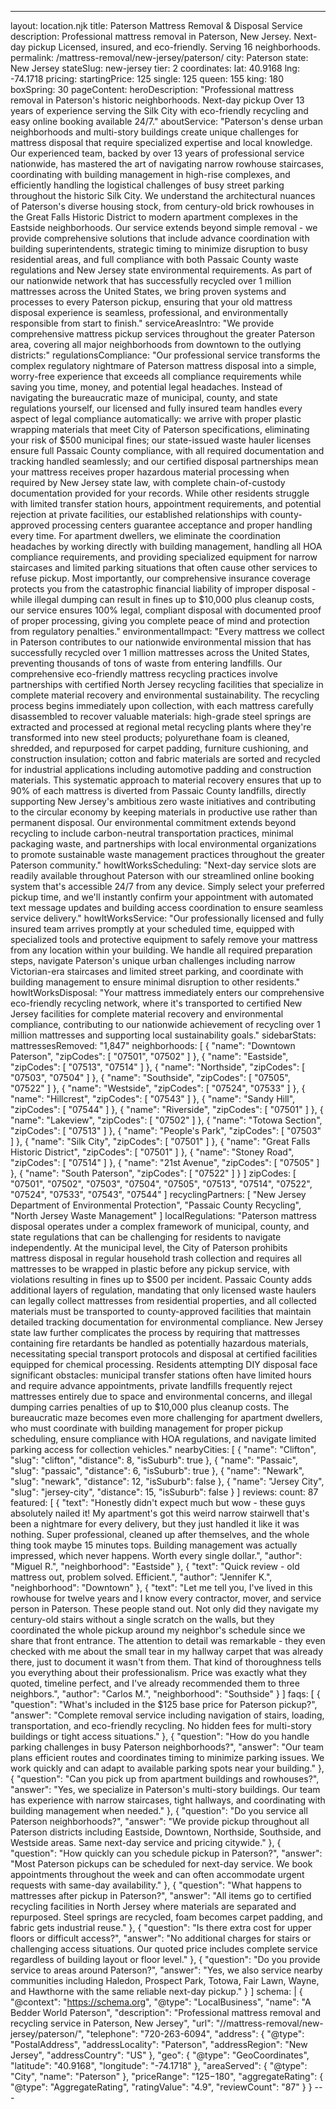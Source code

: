 ---
layout: location.njk
title: Paterson Mattress Removal & Disposal Service
description: Professional mattress removal in Paterson, New Jersey. Next-day pickup Licensed, insured, and eco-friendly. Serving 16 neighborhoods.
permalink: /mattress-removal/new-jersey/paterson/
city: Paterson state: New Jersey stateSlug: new-jersey tier: 2 coordinates: lat: 40.9168 lng: -74.1718 pricing: startingPrice: 125 single: 125 queen: 155 king: 180 boxSpring: 30 pageContent: heroDescription: "Professional mattress removal in Paterson's historic neighborhoods. Next-day pickup Over 13 years of experience serving the Silk City with eco-friendly recycling and easy online booking available 24/7." aboutService: "Paterson's dense urban neighborhoods and multi-story buildings create unique challenges for mattress disposal that require specialized expertise and local knowledge. Our experienced team, backed by over 13 years of professional service nationwide, has mastered the art of navigating narrow rowhouse staircases, coordinating with building management in high-rise complexes, and efficiently handling the logistical challenges of busy street parking throughout the historic Silk City. We understand the architectural nuances of Paterson's diverse housing stock, from century-old brick rowhouses in the Great Falls Historic District to modern apartment complexes in the Eastside neighborhoods. Our service extends beyond simple removal - we provide comprehensive solutions that include advance coordination with building superintendents, strategic timing to minimize disruption to busy residential areas, and full compliance with both Passaic County waste regulations and New Jersey state environmental requirements. As part of our nationwide network that has successfully recycled over 1 million mattresses across the United States, we bring proven systems and processes to every Paterson pickup, ensuring that your old mattress disposal experience is seamless, professional, and environmentally responsible from start to finish." serviceAreasIntro: "We provide comprehensive mattress pickup services throughout the greater Paterson area, covering all major neighborhoods from downtown to the outlying districts:" regulationsCompliance: "Our professional service transforms the complex regulatory nightmare of Paterson mattress disposal into a simple, worry-free experience that exceeds all compliance requirements while saving you time, money, and potential legal headaches. Instead of navigating the bureaucratic maze of municipal, county, and state regulations yourself, our licensed and fully insured team handles every aspect of legal compliance automatically: we arrive with proper plastic wrapping materials that meet City of Paterson specifications, eliminating your risk of $500 municipal fines; our state-issued waste hauler licenses ensure full Passaic County compliance, with all required documentation and tracking handled seamlessly; and our certified disposal partnerships mean your mattress receives proper hazardous material processing when required by New Jersey state law, with complete chain-of-custody documentation provided for your records. While other residents struggle with limited transfer station hours, appointment requirements, and potential rejection at private facilities, our established relationships with county-approved processing centers guarantee acceptance and proper handling every time. For apartment dwellers, we eliminate the coordination headaches by working directly with building management, handling all HOA compliance requirements, and providing specialized equipment for narrow staircases and limited parking situations that often cause other services to refuse pickup. Most importantly, our comprehensive insurance coverage protects you from the catastrophic financial liability of improper disposal - while illegal dumping can result in fines up to $10,000 plus cleanup costs, our service ensures 100% legal, compliant disposal with documented proof of proper processing, giving you complete peace of mind and protection from regulatory penalties." environmentalImpact: "Every mattress we collect in Paterson contributes to our nationwide environmental mission that has successfully recycled over 1 million mattresses across the United States, preventing thousands of tons of waste from entering landfills. Our comprehensive eco-friendly mattress recycling practices involve partnerships with certified North Jersey recycling facilities that specialize in complete material recovery and environmental sustainability. The recycling process begins immediately upon collection, with each mattress carefully disassembled to recover valuable materials: high-grade steel springs are extracted and processed at regional metal recycling plants where they're transformed into new steel products; polyurethane foam is cleaned, shredded, and repurposed for carpet padding, furniture cushioning, and construction insulation; cotton and fabric materials are sorted and recycled for industrial applications including automotive padding and construction materials. This systematic approach to material recovery ensures that up to 90% of each mattress is diverted from Passaic County landfills, directly supporting New Jersey's ambitious zero waste initiatives and contributing to the circular economy by keeping materials in productive use rather than permanent disposal. Our environmental commitment extends beyond recycling to include carbon-neutral transportation practices, minimal packaging waste, and partnerships with local environmental organizations to promote sustainable waste management practices throughout the greater Paterson community." howItWorksScheduling: "Next-day service slots are readily available throughout Paterson with our streamlined online booking system that's accessible 24/7 from any device. Simply select your preferred pickup time, and we'll instantly confirm your appointment with automated text message updates and building access coordination to ensure seamless service delivery." howItWorksService: "Our professionally licensed and fully insured team arrives promptly at your scheduled time, equipped with specialized tools and protective equipment to safely remove your mattress from any location within your building. We handle all required preparation steps, navigate Paterson's unique urban challenges including narrow Victorian-era staircases and limited street parking, and coordinate with building management to ensure minimal disruption to other residents." howItWorksDisposal: "Your mattress immediately enters our comprehensive eco-friendly recycling network, where it's transported to certified New Jersey facilities for complete material recovery and environmental compliance, contributing to our nationwide achievement of recycling over 1 million mattresses and supporting local sustainability goals." sidebarStats: mattressesRemoved: "1,847" neighborhoods: [ { "name": "Downtown Paterson", "zipCodes": [ "07501", "07502" ] }, { "name": "Eastside", "zipCodes": [ "07513", "07514" ] }, { "name": "Northside", "zipCodes": [ "07503", "07504" ] }, { "name": "Southside", "zipCodes": [ "07505", "07522" ] }, { "name": "Westside", "zipCodes": [ "07524", "07533" ] }, { "name": "Hillcrest", "zipCodes": [ "07543" ] }, { "name": "Sandy Hill", "zipCodes": [ "07544" ] }, { "name": "Riverside", "zipCodes": [ "07501" ] }, { "name": "Lakeview", "zipCodes": [ "07502" ] }, { "name": "Totowa Section", "zipCodes": [ "07513" ] }, { "name": "People's Park", "zipCodes": [ "07503" ] }, { "name": "Silk City", "zipCodes": [ "07501" ] }, { "name": "Great Falls Historic District", "zipCodes": [ "07501" ] }, { "name": "Stoney Road", "zipCodes": [ "07514" ] }, { "name": "21st Avenue", "zipCodes": [ "07505" ] }, { "name": "South Paterson", "zipCodes": [ "07522" ] } ] zipCodes: [ "07501", "07502", "07503", "07504", "07505", "07513", "07514", "07522", "07524", "07533", "07543", "07544" ] recyclingPartners: [ "New Jersey Department of Environmental Protection", "Passaic County Recycling", "North Jersey Waste Management" ] localRegulations: "Paterson mattress disposal operates under a complex framework of municipal, county, and state regulations that can be challenging for residents to navigate independently. At the municipal level, the City of Paterson prohibits mattress disposal in regular household trash collection and requires all mattresses to be wrapped in plastic before any pickup service, with violations resulting in fines up to $500 per incident. Passaic County adds additional layers of regulation, mandating that only licensed waste haulers can legally collect mattresses from residential properties, and all collected materials must be transported to county-approved facilities that maintain detailed tracking documentation for environmental compliance. New Jersey state law further complicates the process by requiring that mattresses containing fire retardants be handled as potentially hazardous materials, necessitating special transport protocols and disposal at certified facilities equipped for chemical processing. Residents attempting DIY disposal face significant obstacles: municipal transfer stations often have limited hours and require advance appointments, private landfills frequently reject mattresses entirely due to space and environmental concerns, and illegal dumping carries penalties of up to $10,000 plus cleanup costs. The bureaucratic maze becomes even more challenging for apartment dwellers, who must coordinate with building management for proper pickup scheduling, ensure compliance with HOA regulations, and navigate limited parking access for collection vehicles." nearbyCities: [ { "name": "Clifton", "slug": "clifton", "distance": 8, "isSuburb": true }, { "name": "Passaic", "slug": "passaic", "distance": 6, "isSuburb": true }, { "name": "Newark", "slug": "newark", "distance": 12, "isSuburb": false }, { "name": "Jersey City", "slug": "jersey-city", "distance": 15, "isSuburb": false } ] reviews: count: 87 featured: [ { "text": "Honestly didn't expect much but wow - these guys absolutely nailed it! My apartment's got this weird narrow stairwell that's been a nightmare for every delivery, but they just handled it like it was nothing. Super professional, cleaned up after themselves, and the whole thing took maybe 15 minutes tops. Building management was actually impressed, which never happens. Worth every single dollar.", "author": "Miguel R.", "neighborhood": "Eastside" }, { "text": "Quick review - old mattress out, problem solved. Efficient.", "author": "Jennifer K.", "neighborhood": "Downtown" }, { "text": "Let me tell you, I've lived in this rowhouse for twelve years and I know every contractor, mover, and service person in Paterson. These people stand out. Not only did they navigate my century-old stairs without a single scratch on the walls, but they coordinated the whole pickup around my neighbor's schedule since we share that front entrance. The attention to detail was remarkable - they even checked with me about the small tear in my hallway carpet that was already there, just to document it wasn't from them. That kind of thoroughness tells you everything about their professionalism. Price was exactly what they quoted, timeline perfect, and I've already recommended them to three neighbors.", "author": "Carlos M.", "neighborhood": "Southside" } ] faqs: [ { "question": "What's included in the $125 base price for Paterson pickup?", "answer": "Complete removal service including navigation of stairs, loading, transportation, and eco-friendly recycling. No hidden fees for multi-story buildings or tight access situations." }, { "question": "How do you handle parking challenges in busy Paterson neighborhoods?", "answer": "Our team plans efficient routes and coordinates timing to minimize parking issues. We work quickly and can adapt to available parking spots near your building." }, { "question": "Can you pick up from apartment buildings and rowhouses?", "answer": "Yes, we specialize in Paterson's multi-story buildings. Our team has experience with narrow staircases, tight hallways, and coordinating with building management when needed." }, { "question": "Do you service all Paterson neighborhoods?", "answer": "We provide pickup throughout all Paterson districts including Eastside, Downtown, Northside, Southside, and Westside areas. Same next-day service and pricing citywide." }, { "question": "How quickly can you schedule pickup in Paterson?", "answer": "Most Paterson pickups can be scheduled for next-day service. We book appointments throughout the week and can often accommodate urgent requests with same-day availability." }, { "question": "What happens to mattresses after pickup in Paterson?", "answer": "All items go to certified recycling facilities in North Jersey where materials are separated and repurposed. Steel springs are recycled, foam becomes carpet padding, and fabric gets industrial reuse." }, { "question": "Is there extra cost for upper floors or difficult access?", "answer": "No additional charges for stairs or challenging access situations. Our quoted price includes complete service regardless of building layout or floor level." }, { "question": "Do you provide service to areas around Paterson?", "answer": "Yes, we also service nearby communities including Haledon, Prospect Park, Totowa, Fair Lawn, Wayne, and Hawthorne with the same reliable next-day pickup." } ] schema: | { "@context": "https://schema.org", "@type": "LocalBusiness", "name": "A Bedder World Paterson", "description": "Professional mattress removal and recycling service in Paterson, New Jersey", "url": "//mattress-removal/new-jersey/paterson/", "telephone": "720-263-6094", "address": { "@type": "PostalAddress", "addressLocality": "Paterson", "addressRegion": "New Jersey", "addressCountry": "US" }, "geo": { "@type": "GeoCoordinates", "latitude": "40.9168", "longitude": "-74.1718" }, "areaServed": { "@type": "City", "name": "Paterson" }, "priceRange": "$125-$180", "aggregateRating": { "@type": "AggregateRating", "ratingValue": "4.9", "reviewCount": "87" } } ---